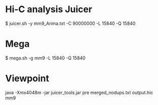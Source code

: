 
# Hi-C analysis Juicer 
$ juicer.sh -y mm9_Arima.txt -C 90000000 -L 15840 -Q 15840

# Mega 
$ mega.sh -g mm9 -L 15840 -Q 15840

# Viewpoint 
java -Xmx4048m -jar juicer_tools.jar pre merged_nodups.txt output.hic mm9
